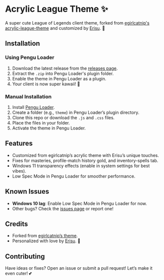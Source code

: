 # Acrylic League Theme ✨

A super cute League of Legends client theme, forked from [egirlcatnip's acrylic-league-theme](https://github.com/egirlcatnip/acrylic-league-theme) and customized by [Erisu](https://github.com/ErisuGreyrat). 💖

## Installation

### Using Pengu Loader
1. Download the latest release from the [releases page](https://github.com/ErisuGreyrat/acrylic-league-theme/releases).
2. Extract the `.zip` into Pengu Loader's plugin folder.
3. Enable the theme in Pengu Loader as a plugin.
4. Your client is now super kawaii! 🌸

### Manual Installation
1. Install [Pengu Loader](https://pengu.lol/).
2. Create a folder (e.g., `theme`) in Pengu Loader’s plugin directory.
3. Clone this repo or download the `.js` and `.css` files.
4. Place the files in your folder.
5. Activate the theme in Pengu Loader.

## Features
- Customized from egirlcatnip’s acrylic theme with Erisu’s unique touches.
- Fixes for masteries, profile-match history gold, and inventory-spells tab.
- Windows 11 transparency effects (enable in system settings for best vibes).
- Low Spec Mode in Pengu Loader for smoother performance.

## Known Issues
- **Windows 10 lag**: Enable Low Spec Mode in Pengu Loader for now.
- Other bugs? Check the [issues page](https://github.com/ErisuGreyrat/acrylic-league-theme/issues) or report one!

## Credits
- Forked from [egirlcatnip’s theme](https://github.com/egirlcatnip/acrylic-league-theme).
- Personalized with love by [Erisu](https://github.com/ErisuGreyrat). 🐾

## Contributing
Have ideas or fixes? Open an issue or submit a pull request! Let’s make it even cuter! 💕
